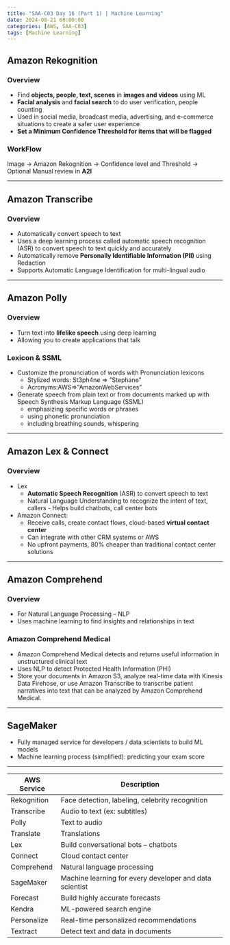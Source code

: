 ```yaml
---
title: "SAA-C03 Day 16 (Part 1) | Machine Learning"
date: 2024-08-21 00:00:00
categories: [AWS, SAA-C03]
tags: [Machine Learning]
---
```


## Amazon Rekognition

### Overview
- Find **objects, people, text, scenes** in **images and videos** using ML
- **Facial analysis** and **facial search** to do user verification, people counting
- Used in social media, broadcast media, advertising, and e-commerce situations to create a safer user experience
- **Set a Minimum Confidence Threshold for items that will be flagged**

### WorkFlow
Image -> Amazon Rekognition -> Confidence level and Threshold -> Optional Manual review in **A2l**

---

## Amazon Transcribe

### Overview
- Automatically convert speech to text
- Uses a deep learning process called automatic speech recognition (ASR) to convert speech to text quickly and accurately
- Automatically remove **Personally Identifiable Information (PII)** using Redaction
- Supports Automatic Language Identification for multi-lingual audio

---

## Amazon Polly

### Overview
- Turn text into **lifelike speech** using deep learning
- Allowing you to create applications that talk

### Lexicon & SSML
- Customize the pronunciation of words with Pronunciation lexicons 
  - Stylized words: St3ph4ne => “Stephane”
  - Acronyms:AWS=>“AmazonWebServices”
- Generate speech from plain text or from documents marked up with Speech
  Synthesis Markup Language (SSML) 
  - emphasizing specific words or phrases
  - using phonetic pronunciation
  - including breathing sounds, whispering

---

## Amazon Lex & Connect
### Overview
- Lex
  - **Automatic Speech Recognition** (ASR) to convert speech to text
  - Natural Language Understanding to recognize the intent of text, callers - Helps build chatbots, call center bots
- Amazon Connect:
  - Receive calls, create contact flows, cloud-based **virtual contact center**
  - Can integrate with other CRM systems or AWS
  - No upfront payments, 80% cheaper than traditional contact center solutions

---

## Amazon Comprehend

### Overview
- For Natural Language Processing – NLP
- Uses machine learning to find insights and relationships in text

### Amazon Comprehend Medical
- Amazon Comprehend Medical detects and returns useful information in unstructured clinical text
- Uses NLP to detect Protected Health Information (PHI)
- Store your documents in Amazon S3, analyze real-time data with Kinesis Data Firehose, or use Amazon Transcribe to transcribe patient narratives into text that can be analyzed by Amazon Comprehend Medical.


---

## SageMaker
- Fully managed service for developers / data scientists to build ML models
- Machine learning process (simplified): predicting your exam score



---

| AWS Service  | Description                                          |
|--------------|------------------------------------------------------|
| Rekognition  | Face detection, labeling, celebrity recognition      |
| Transcribe   | Audio to text (ex: subtitles)                        |
| Polly        | Text to audio                                        |
| Translate    | Translations                                         |
| Lex          | Build conversational bots – chatbots                 |
| Connect      | Cloud contact center                                 |
| Comprehend   | Natural language processing                          |
| SageMaker    | Machine learning for every developer and data scientist |
| Forecast     | Build highly accurate forecasts                      |
| Kendra       | ML-powered search engine                             |
| Personalize  | Real-time personalized recommendations               |
| Textract     | Detect text and data in documents                    |

